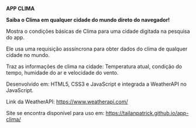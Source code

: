 __APP CLIMA__

__Saiba o Clima em qualquer cidade do mundo direto do navegador!__

Mostra o condições básicas de Clima para uma cidade digitada na pesquisa do app.

Ele usa uma requisição asssíncrona para obter dados do clima de qualquer cidade no mundo.

Traz as informações de clima na cidade: Temperatura atual, condição do tempo, humidade do ar e velocidade do vento.

Desenvolvido em: HTML5, CSS3 e JavaScript e integrada a WeatherAPI no JavaScript.

Link da WeatherAPI: https://www.weatherapi.com/

Site se encontra disponível para uso em: https://tailanpatrick.github.io/app-clima/

